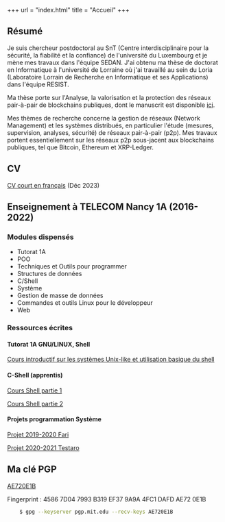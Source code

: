 +++
url = "index.html"
title = "Accueil"
+++

## Résumé

Je suis chercheur postdoctoral au SnT (Centre interdisciplinaire pour la sécurité, la fiabilité et la confiance) de l'université du Luxembourg et je mène mes travaux dans l'équipe SEDAN. J'ai obtenu ma thèse de doctorat en Informatique à l'université de Lorraine où j'ai travaillé au sein du Loria (Laboratoire Lorrain de Recherche en Informatique et ses Applications) dans l'équipe RESIST.

Ma thèse porte sur l'Analyse, la valorisation et la protection des réseaux pair-à-pair de blockchains publiques, dont le manuscrit est disponible [ici](https://hal.univ-lorraine.fr/tel-04056712).

Mes thèmes de recherche concerne la gestion de réseaux (Network Management) et les systèmes distribués, en particulier l'étude (mesures, supervision, analyses, sécurité) de réseaux pair-à-pair (p2p). Mes travaux portent essentiellement sur les réseaux p2p sous-jacent aux blockchains publiques, tel que Bitcoin, Ethereum et XRP-Ledger.

## CV

[CV court en français](/cv/cv_short.pdf) (Déc 2023)

## Enseignement à TELECOM Nancy 1A (2016-2022)

### Modules dispensés

- Tutorat 1A
- POO
- Techniques et Outils pour programmer
- Structures de données
- C/Shell
- Système
- Gestion de masse de données
- Commandes et outils Linux pour le développeur
- Web

### Ressources écrites

#### Tutorat 1A GNU/LINUX, Shell
[Cours introductif sur les systèmes Unix-like et utilisation basique du shell](/teaching/intro_unix-like_shell.pdf)</br>

#### C-Shell (apprentis)
[Cours Shell partie 1](/teaching/shell1.pdf)

[Cours Shell partie 2](/teaching/shell2.pdf)

#### Projets programmation Système
[Projet 2019-2020 Fari](/teaching/projet-1920-fari.pdf)

[Projet 2020-2021 Testaro](/teaching/projet-2021-testaro.pdf)

## Ma clé PGP

[AE720E1B](https://pgp.mit.edu/pks/lookup?op=get&search=0x4FC1DAFDAE720E1B)

Fingerprint : 4586 7D04 7993 B319 EF37  9A9A 4FC1 DAFD AE72 0E1B
```sh
    $ gpg --keyserver pgp.mit.edu --recv-keys AE720E1B
```
